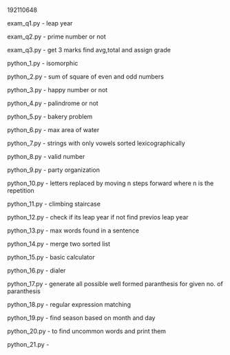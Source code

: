 192110648

exam_q1.py - leap year

exam_q2.py - prime number or not

exam_q3.py - get 3 marks find avg,total and assign grade

python_1.py - isomorphic

python_2.py - sum of square of even and odd numbers

python_3.py - happy number or not

python_4.py - palindrome or not

python_5.py - bakery problem

python_6.py - max area of water

python_7.py - strings with only vowels sorted lexicographically

python_8.py - valid number

python_9.py - party organization

python_10.py - letters replaced by moving n steps forward where n is the repetition

python_11.py - climbing staircase

python_12.py - check if its leap year if not find previos leap year 

python_13.py - max words found in a sentence

python_14.py - merge two sorted list

python_15.py - basic calculator

python_16.py - dialer 

python_17.py - generate all possible well formed paranthesis for given no. of paranthesis

python_18.py - regular expression matching

python_19.py - find season based on month and day

python_20.py - to find uncommon words and print them

python_21.py - 
